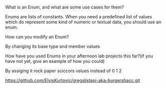 What is an Enum, and what are some use cases for them?

Enums are lists of constants. When you need a predefined list of values which do represent some kind of numeric or textual data, you should use an enum.

How can you modify an Enum?

By changing its base type and member values

How have you used Enums in your afternoon lab projects this far?(if you have not yet, give an example of how you could)

By assiging it rock paper sciccors values instead of 0 1 2



https://github.com/ElvisKurtovic/gregslistapi-aka-burgershacc.git